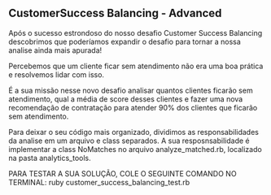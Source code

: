 ## CustomerSuccess Balancing - Advanced

Após o sucesso estrondoso do nosso desafio Customer Success Balancing descobrimos que poderíamos expandir o desafio para tornar a nossa analise ainda mais apurada!

Percebemos que um cliente ficar sem atendimento não era uma boa prática e resolvemos lidar com isso. 

É a sua missão nesse novo desafio analisar quantos clientes ficarão sem atendimento, qual a média de score desses clientes e fazer uma nova recomendação de contratação para atender 90% dos clientes que ficarão sem atendimento. 

Para deixar o seu código mais organizado, dividimos as responsabilidades da analise em um arquivo e class separados. A sua resposnsabilidade é implementar a class NoMatches no arquivo analyze_matched.rb, localizado na pasta analytics_tools.

PARA TESTAR A SUA SOLUÇÃO, COLE O SEGUINTE COMANDO NO TERMINAL: ruby customer_success_balancing_test.rb



